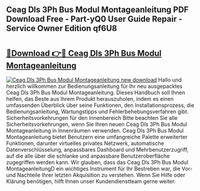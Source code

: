 ## Ceag Dls 3Ph Bus Modul Montageanleitung PDF Download Free - Part-yQ0 User Guide Repair - Service Owner Edition qf6U8

# <h2><a href="http://df7zjl.blite.top/?on=Ceag+Dls+3Ph+Bus+Modul+Montageanleitung">🔗Download 👉🔴 Ceag Dls 3Ph Bus Modul Montageanleitung</a></h2>

[![Ceag Dls 3Ph Bus Modul Montageanleitung new download](https://i.imgur.com/lujVjoI.png)](http://df7zjl.blite.top/?on=Ceag+Dls+3Ph+Bus+Modul+Montageanleitung)
Hallo und herzlich willkommen zur Bedienungsanleitung für Ihr neu ausgepacktes Ceag Dls 3Ph Bus Modul Montageanleitung. Dieses Handbuch soll Ihnen helfen, das Beste aus Ihrem Produkt herauszuholen, indem es einen umfassenden Überblick über seine Funktionen, den Installationsprozess, die Bedienungsanleitung, Wartungstipps und Fehlerbehebungsverfahren gibt. Sicherheitsvorkehrungen für den Innenbereich Bitte beachten Sie alle Sicherheitsvorkehrungen, wenn Sie Ihren neuen Ceag Dls 3Ph Bus Modul Montageanleitung in Innenräumen verwenden. Ceag Dls 3Ph Bus Modul Montageanleitung bietet Benutzern eine umfangreiche Palette erweiterter Funktionen, darunter virtuelles privates Netzwerk, automatische Datenverschlüsselung, anpassbares Dashboard und Mehrbenutzerzugriff, auf die alle über die schlanke und anpassbare Benutzeroberfläche zugegriffen werden kann. Wir glauben, dass das Ceag Dls 3Ph Bus Modul MontageanleitungD ein wichtiges Instrument für Ihr Bestreben war, die Vor- und Nachteile Ihrer letzten Akquisition zu verstehen. Wenn Sie Hilfe oder Klärung benötigen, hilft Ihnen unser Kundendienstteam gerne weiter.
